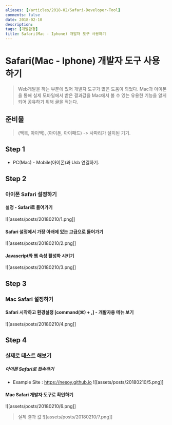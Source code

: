 ```yaml
---
aliases: [/articles/2018-02/Safari-Developer-Tool]
comments: false
date: 2018-02-10
description: 
tags: [개발환경]
title: Safari(Mac - Iphone) 개발자 도구 사용하기
---
```

# Safari(Mac - Iphone) 개발자 도구 사용하기
> Web개발을 하는 부분에 있어 개발자 도구가 많은 도움이 되었다. Mac과 아이폰을 통해 실제
모바일에서 받은 결과값을 Mac에서 볼 수 있는 유용한 기능을 알게 되어 공유하기 위해 글을 적는다.

## 준비물
> (맥북, 아이맥), (아이폰, 아이패드) -> 사파리가 설치된 기기.

## Step 1
- PC(Mac) - Mobile(아이폰)과 Usb 연결하기.

## Step 2
### 아이폰 Safari 설정하기
#### 설정 - Safari로 들어가기
![[assets/posts/20180210/1.png]]
#### Safari 설정에서 가장 아래에 있는 고급으로 들어가기
![[assets/posts/20180210/2.png]]
#### Javascript와 웹 속성 활성화 시키기
![[assets/posts/20180210/3.png]]

## Step 3
### Mac Safari 설정하기
#### Safari 시작하고 환경설정 [command(⌘) + ,] - 개발자용 메뉴 보기
![[assets/posts/20180210/4.png]]

## Step 4
### 실제로 테스트 해보기
##### 아이폰 Safari로 접속하기
- Example Site : <https://nesoy.github.io>
![[assets/posts/20180210/5.png]]
#### Mac Safari 개발자 도구로 확인하기
![[assets/posts/20180210/6.png]]
> 실제 결과 값
![[assets/posts/20180210/7.png]]
